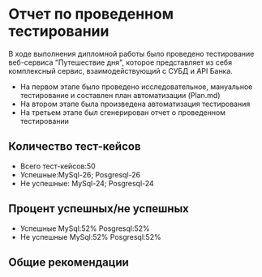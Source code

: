 # Отчет по проведенном тестировании 

В ходе выполнения дипломной работы было проведено тестирование веб-сервиса "Путешествие дня", которое представляет из себя комплексный сервис, взаимодействующий с СУБД и API Банка.
- На первом этапе было проведено исследовательное, мануальное тестирование и составлен план автоматизации (Plan.md)
- На втором этапе была произведена автоматизация тестирования
- На третьем этапе был сгенерирован отчет о проведенном тестировании
## Количество тест-кейсов 
- Всего тест-кейсов:50
- Успешные:MySql-26; Posgresql-26
- Не успешные: MySql-24; Posgresql-24
## Процент успешных/не успешных 
- Успешные MySql:52% Posgresql:52%
- Не успешные MySql:52% Posgresql:52%
## Общие рекомендации
